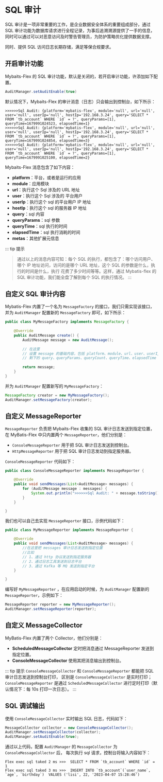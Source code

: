 # SQL 审计

SQL 审计是一项非常重要的工作，是企业数据安全体系的重要组成部分，通过 SQL 审计功能为数据库请求进行全程记录，为事后追溯溯源提供了一手的信息，同时可以通过可以对恶意访问及时警告管理员，为防护策略优化提供数据支撑。

同时、提供 SQL 访问日志长期存储，满足等保合规要求。

## 开启审计功能<Badge type="tip" text="^1.0.5" />

Mybaits-Flex 的 SQL 审计功能，默认是关闭的，若开启审计功能，许添加如下配置。

```java
AuditManager.setAuditEnable(true)
```

默认情况下，Mybaits-Flex 的审计消息（日志）只会输出到控制台，如下所示：

```
>>>>>>Sql Audit: {platform='mybatis-flex', module='null', url='null', user='null', userIp='null', hostIp='192.168.3.24', query='SELECT * FROM `tb_account` WHERE `id` = ?', queryParams=[1], queryTime=1679991024523, elapsedTime=1}
>>>>>>Sql Audit: {platform='mybatis-flex', module='null', url='null', user='null', userIp='null', hostIp='192.168.3.24', query='SELECT * FROM `tb_account` WHERE `id` = ?', queryParams=[1], queryTime=1679991024854, elapsedTime=3}
>>>>>>Sql Audit: {platform='mybatis-flex', module='null', url='null', user='null', userIp='null', hostIp='192.168.3.24', query='SELECT * FROM `tb_account` WHERE `id` = ?', queryParams=[1], queryTime=1679991025100, elapsedTime=2}
```

Mybaits-Flex 消息包含了如下内容：

- **platform**：平台，或者是运行的应用
- **module**：应用模块
- **url**：执行这个 Sql 涉及的 URL 地址
- **user**：执行这个 Sql 涉及的 平台用户
- **userIp**：执行这个 sql 的平台用户 IP 地址
- **hostIp**：执行这个 sql 的服务器 IP 地址
- **query**：sql 内容
- **queryParams**：sql 参数
- **queryTime**：sql 执行的时间
- **elapsedTime**：sql 执行消耗的时间
- **metas**：其他扩展元信息

::: tip 提示
> 通过以上的消息内容可知：每个 SQL 的执行，都包含了：哪个访问用户、哪个 IP 地址访问，访问的是哪个 URL 地址，这个 SQL 的参数是什么，执行的时间是什么，执行
> 花费了多少时间等等。这样，通过 Mybatis-flex 的 SQL 审计功能，我们能全盘了解到每个 SQL 的执行情况。
:::


## 自定义 SQL 审计内容

Mybatis-Flex 内置了一个名为 `MessageFactory` 的接口，我们只需实现该接口，并为 `AuditManager` 配置新的 `MessageFactory` 即可，如下所示：

```java
public class MyMessageFactory implements MessageFactory {
    
    @Override
    public AuditMessage create() {
        AuditMessage message = new AuditMessage();
       
        // 在这里
        // 设置 message 的基础内容，包括 platform、module、url、user、userIp、hostIp 内容
        // 剩下的 query、queryParams、queryCount、queryTime、elapsedTime 为 mybatis-flex 设置
        
        return message;
    }
}
```

并为 `AuditManager` 配置新写的 `MyMessageFactory`：

```java
MessageFactory creator = new MyMessageFactory();
AuditManager.setMessageFactory(creator);
```



## 自定义 MessageReporter

`MessageReporter` 负责把 Mybaits-Flex 收集的 SQL 审计日志发送到指定位置，在 MyBatis-Flex 中只内置两个
`MessageReporter`，他们分别是：

- `ConsoleMessageReporter` 用于把 SQL 审计日志发送到控制台。
- `HttpMessageReporter` 用于把 SQL 审计日志发动到指定服务器。


`ConsoleMessageReporter` 代码如下：

```java
public class ConsoleMessageReporter implements MessageReporter {

    @Override
    public void sendMessages(List<AuditMessage> messages) {
        for (AuditMessage message : messages) {
            System.out.println(">>>>>>Sql Audit: " + message.toString());
        }
    }

}
```

我们也可以自己去实现 `MessageReporter` 接口，示例代码如下：

```java
public class MyMessageReporter implements MessageReporter {

    @Override
    public void sendMessages(List<AuditMessage> messages) {
        //在这里把 messages 审计日志发送到指定位置
        //比如 
        // 1、通过 http 协议发送到指定服务器
        // 2、通过日志工具发送到日志平台
        // 3、通过 Kafka 等 MQ 发送到指定平台
    }

}
```

编写好 `MyMessageReporter` ，在应用启动的时候，为 `AuditManager` 配置新的 `MessageReporter`，示例如下：

```java
MessageReporter reporter = new MyMessageReporter();
AuditManager.setMessageReporter(reporter);
```

## 自定义 MessageCollector

MyBatis-Flex 内置了两个 Collector，他们分别是：

- **ScheduledMessageCollector** 定时把消息通过 MessageReporter 发送到指定位置。
- **ConsoleMessageCollector** 使用其把消息输出到控制台。

::: tip 提示
`ConsoleMessageCollector` 和 `ConsoleMessageReporter` 都能把 SQL 审计日志发送到控制台打印，
区别是 `ConsoleMessageCollector` 是实时打印；`ConsoleMessageReporter` 是通过 `ScheduledMessageCollector`
进行定时打印（默认情况下：每 10s 打印一次日志）。
:::

## SQL 调试输出

使用 `ConsoleMessageCollector` 实时输出 SQL 日志，代码如下：

```java
MessageCollector collector = new ConsoleMessageCollector();
AuditManager.setMessageCollector(collector);
AuditManager.setAuditEnable(true);
```
通过以上代码，配置 `AuditManager` 的 `MessageCollector` 为 `ConsoleMessageCollector` 后，
每次执行 sql 请求，控制台将输入内容如下：

```
Flex exec sql taked 2 ms >>>  SELECT * FROM `tb_account` WHERE `id` = 1
Flex exec sql taked 3 ms >>>  INSERT INTO `tb_account`(`user_name`, `age`, `birthday`)  VALUES ('lisi', 22, '2023-04-07 15:28:46')
```